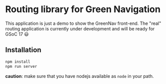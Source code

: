 # Routing library for Green Navigation

This application is just a demo to show the GreenNav front-end. The "real" routing application is currently under development and will be ready for GSoC 17 :smiley:

## Installation

```zsh
npm install
npm run server
```

__caution__: make sure that you have nodejs available as `node` in your path.
